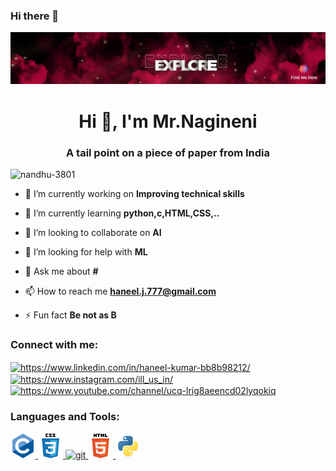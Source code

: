 ### Hi there 👋

![MasterHead](https://github.com/Nandhu-3801/Nandhu-3801/blob/main/20210708_162059.jpg)

<h1 align="center">Hi 👋, I'm Mr.Nagineni</h1>
<h3 align="center">A tail point on a piece of paper from India</h3>

<p align="left"> <img src="https://komarev.com/ghpvc/?username=nandhu-3801&label=Profile%20views&color=0e75b6&style=flat" alt="nandhu-3801" /> </p>

- 🔭 I’m currently working on **Improving technical skills**

- 🌱 I’m currently learning **python,c,HTML,CSS,..**

- 👯 I’m looking to collaborate on **AI**

- 🤝 I’m looking for help with **ML**

- 💬 Ask me about **#**

- 📫 How to reach me **haneel.j.777@gmail.com**

- ⚡ Fun fact **Be not as B**

<h3 align="left">Connect with me:</h3>
<p align="left">
<a href="https://linkedin.com/in/https://www.linkedin.com/in/haneel-kumar-bb8b98212/" target="blank"><img align="center" src="https://raw.githubusercontent.com/rahuldkjain/github-profile-readme-generator/master/src/images/icons/Social/linked-in-alt.svg" alt="https://www.linkedin.com/in/haneel-kumar-bb8b98212/" height="30" width="40" /></a>
<a href="https://instagram.com/https://www.instagram.com/ill_us_in/" target="blank"><img align="center" src="https://raw.githubusercontent.com/rahuldkjain/github-profile-readme-generator/master/src/images/icons/Social/instagram.svg" alt="https://www.instagram.com/ill_us_in/" height="30" width="40" /></a>
<a href="https://www.youtube.com/c/https://www.youtube.com/channel/ucq-lrig8aeencd02lyqokiq" target="blank"><img align="center" src="https://raw.githubusercontent.com/rahuldkjain/github-profile-readme-generator/master/src/images/icons/Social/youtube.svg" alt="https://www.youtube.com/channel/ucq-lrig8aeencd02lyqokiq" height="30" width="40" /></a>
</p>

<h3 align="left">Languages and Tools:</h3>
<p align="left"> <a href="https://www.cprogramming.com/" target="_blank"> <img src="https://raw.githubusercontent.com/devicons/devicon/master/icons/c/c-original.svg" alt="c" width="40" height="40"/> </a> <a href="https://www.w3schools.com/css/" target="_blank"> <img src="https://raw.githubusercontent.com/devicons/devicon/master/icons/css3/css3-original-wordmark.svg" alt="css3" width="40" height="40"/> </a> <a href="https://git-scm.com/" target="_blank"> <img src="https://www.vectorlogo.zone/logos/git-scm/git-scm-icon.svg" alt="git" width="40" height="40"/> </a> <a href="https://www.w3.org/html/" target="_blank"> <img src="https://raw.githubusercontent.com/devicons/devicon/master/icons/html5/html5-original-wordmark.svg" alt="html5" width="40" height="40"/> </a> <a href="https://www.python.org" target="_blank"> <img src="https://raw.githubusercontent.com/devicons/devicon/master/icons/python/python-original.svg" alt="python" width="40" height="40"/> </a> </p>
